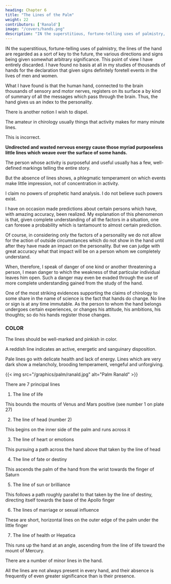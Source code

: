 ```yaml
---
heading: Chapter 6
title: "The Lines of the Palm"
weight: 22
contributors: ['Ranald']
image: "/covers/hands.png"
description: "IN the superstitious, fortune-telling uses of palmistry, the lines of the hand are regarded as a sort of key to the future"
---
```



IN the superstitious, fortune-telling uses of palmistry, the lines of the hand are regarded as a sort of key to the future, the various directions and signs being given somewhat arbitrary significance. This point of view I have entirely discarded. I have found no basis at all in my studies of thousands of hands for the declaration that given signs definitely foretell events in the lives of men and women.

What I have found is that the human hand, connected to the brain thousands of sensory and motor nerves, registers on its surface a by kind of summary of all the messages which pass through the brain. Thus, the hand gives us an index to the personality.

There is another notion I wish to dispel.

The amateur in chirology usually things that activity makes for many minute lines. 

This is incorrect.

**Undirected and wasted nervous energy cause those myriad purposeless little lines which weave over the surface of some hands.**

The person whose activity is purposeful and useful usually has a few, well-defined markings telling the entire story. 

But the absence of lines shows, a phlegmatic temperament on which events make little impression, not of concentration in activity.

I claim no powers of prophetic hand analysis. I do not believe such powers exist. 


I have on occasion made predictions about certain persons which have, with amazing accuracy, been realized. My explanation of this phenomenon is that, given complete understanding of all the factors in a situation, one can foresee a probability which is tantamount to almost certain prediction.


Of course, in considering only the factors of a personality we do not allow for the action of outside circumstances which do not show in the hand until after they have made an impact on the personality. But we can judge with great accuracy what that impact will be on a person whom we completely understand.

When, therefore, I speak of danger of one kind or another threatening a person, I mean danger to which the weakness of that particular individual leaves him open. Such a danger may even be evaded through the use of more complete understanding gained from the study of the hand.

One of the most striking evidences supporting the claims of chirology to some share in the name of science is the fact that hands do change. No line or sign is at any time immutable. As the person to whom the hand belongs undergoes certain experiences, or changes his attitude, his ambitions, his thoughts; so do his hands register those changes.




### COLOR

The lines should be well-marked and pinkish in color. 

A reddish line indicates an active, energetic and sanguinary disposition. 

Pale lines go with delicate health and lack of energy. Lines which are very dark show a melancholy,
brooding temperament, vengeful and unforgiving.

{{< img src="/graphics/palm/ranald.jpg" alt="Palm Ranald" >}}

There are 7 principal lines

1. The line of life 

This bounds the mounts of Venus and Mars positive (see number 1 on plate 27)

2. The line of head (number 2)

This begins on the inner side of the palm and runs across it

3. The line of heart or emotions

This pursuing a path across the hand above that taken by the line of head

4. The line of fate or destiny

This ascends the palm of the hand from the wrist towards the finger of Saturn

5. The line of sun or brilliance

This follows a path roughly parallel to that taken by the line of destiny, directing itself towards the base of the Apollo finger

6. The lines of marriage or sexual influence

These  are short, horizontal lines on the outer edge of the palm under the little finger

7. The line of health or Hepatica

This runs up the hand at an angle, ascending from the line of life toward the mount of Mercury.


There are a number of minor lines in the hand.

All the lines are not always present in every hand, and their absence is frequently of even greater significance than is their presence.


